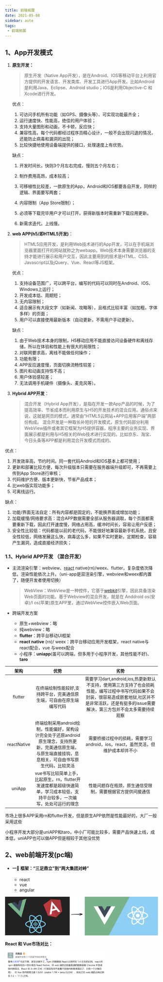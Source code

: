 ```yaml
---
title: 前端拓展
date: 2021-05-08
sidebar: auto
tags:
 - 前端拓展
---
```




## 1、App开发模式

1. **原生开发：**

   > 原生开发（Native App开发），是在Android、IOS等移动平台上利用官方提供的开发语言、开发类库、开发工具进行App开发。比如Android是利用Java、Eclipse、Android studio；IOS是利用Objective-C 和Xcode进行开发。

   优点：

   1. 可访问手机所有功能（如GPS、摄像头等）、可实现功能最齐全；
   2. 运行速度快、性能高，绝佳的用户体验；
   3. 支持大量图形和动画，不卡顿，反应快；
   4. 兼容性高，每个代码都经过程序员精心设计，一般不会出现闪退的情况，还能防止病毒和漏洞的出现；
   5. 比较快捷地使用设备端提供的接口，处理速度上有优势。

   缺点：

   1. 开发时间长，快则3个月左右完成，慢则五个月左右；

   2. 制作费用高昂，成本较高；

   3. 可移植性比较差，一款原生的App，Android和IOS都要各自开发，同样的逻辑、界面要写两套；

   4. 内容限制（App Store限制）；

   5. 必须等下载完毕用户才可以打开，获得新版本时需重新下载应用更新。

   6. 新需求迭代，上线慢。

      

2. **web APP(h5/即HTML5开发)**：

   > HTML5应用开发，是利用Web技术进行的App开发，可以在手机端浏览器里面打开的网站就称之为webapp。Web技术本身需要浏览器的支持才能进行展示和用户交互，因此主要用到的技术是HTML、CSS、Javascript以及jQuery、Vue、React等JS框架。

   优点：

   1. 支持设备范围广，可以跨平台，编写的代码可以同时在Android、IOS、Windows上运行；
   2. 开发成本低、周期短；
   3. 无内容限制；
   4. 适合展示有大段文字（如新闻、攻略等），且格式比较丰富（如加粗，字体多样）的页面；
   5. 用户可以直接使用最新版本（自动更新，不需用户手动更新）。

   缺点：

   1. 由于Web技术本身的限制，H5移动应用不能直接访问设备硬件和离线存储，所以在体验和性能上有很大的局限性；
   2. 对联网要求高，离线不能做任何操作；
   3. 功能有限；
   4. APP反应速度慢，页面切换流畅性较差；
   5. 图片和动画支持性不高；
   6. 用户体验感较差；
   7. 无法调用手机硬件（摄像头、麦克风等）。




3. **Hybrid APP开发**：

   > 混合开发（Hybrid App开发），是指在开发一款App产品的时候，为了提高效率、节省成本而利用原生与H5的开发技术的混合应用。通俗点来说，这就是网页的模式，通常由“HTML5云网站+APP应用客户端”两部份构成。 混合开发是一种取长补短的开发模式，原生代码部分利用WebView插件或者其它框架为H5提供容器，程序主要的业务实现、界面展示都是利用与H5相关的Web技术进行实现的。比如京东、淘宝、今日头条等APP都是利用混合开发模式而成的。

优点：

1. 开发效率高，节约时间。同一套代码Android和IOS基本上都可使用；
2. 更新和部署比较方便，每次升级版本只需要在服务器端升级即可，不再需要上传到App Store进行审核；
3. 代码维护方便、版本更新快，节省产品成本；
4. 比web版实现功能多；
5. 可离线运行。

缺点：

1. 功能/界面无法自定：所有内容都是固定的，不能换界面或增加功能；
2. 加载缓慢/网络要求高：混合APP数据需要全部从服务器调取，每个页面都需要重新下载，因此打开速度慢，网络占用高，缓冲时间长，容易让用户反感；
3. 安全性比较低：代码都是以前的老代码，不能很好地兼容最新手机系统，且安全性较低，网络发展这么快，病毒这么多，如果不实时更新，定期检查，容易产生漏洞，造成直接经济损失；




### 1.1、Hybrid APP开发 （混合开发）

- 主流渲染引擎：webview、[react](https://so.csdn.net/so/search?q=react&spm=1001.2101.3001.7020) native(rn)/weex、flutter，复杂度依次降低，渲染性能依次上升。（uni-app是双渲染引擎，webview和weex都内置了，随便开发者使用切换）

  > WebView：WebView是一种控件，它基于[webkit](https://so.csdn.net/so/search?q=webkit&spm=1001.2101.3001.7020)引擎，因此具备渲染Web页面的功能。基于Webview的混合开发，就是在 Anddroid os(安卓)/I os(苹果)原生APP里，通过WebView控件嵌入Web页面。

- 跨端开发方案
  - 原生+webview：略
  - 纯webview：略
  - **flutter**：跨平台移动UI框架
  - **react native** (rn)/ weex：跨平台移动应用开发框架，react native与react配合，vue 与weex配合
  - 小程序：**uniapp**(虽可以跨端，但多用于小程序开发，其他性能不好)、**taro**

|    架构     |                             优势                             |                             劣势                             |
| :---------: | :----------------------------------------------------------: | :----------------------------------------------------------: |
|   flutter   | 在终端绘制性能较好,支持跨平台，完美通信原生端，可自由在原生端编写代码 | 需要学习dart,android,ios,热更新默认不支持，使用第三方支持了也会损耗性能，编写过程中书写代码如果不会封装，很容易造成嵌套地狱,社区并不是非常活跃，还是有挺多的issue需要解决，第三方包并不会太多需要持续观察 |
| reactNative | 终端绘制采用android绘制，性能偏好，架构设计完全处于还原android原生理念，支持热更新，完美通信原生端，与原生端直接挂钩，息息相关，可自由书写原生代码，比较灵活 | 需要桥接过程中的损耗，需要学习android，ios，react，虽然灵活，但维护成本却并不小 |
|   uniApp    | vue书写比较简单上手，比起原生，rn，flutter开发速度都是超级快速简单，学习成本较低，支持平台较多，一次编写，处处可运行的理念 |  性能问题存在瓶颈，原生通信受限制，需要根据官方提供间接通信  |

市场上很多APP采用rn和flutter开发，但是原生APP依然是性能最好的，大厂一般采用这些

小程序开发大部分是uniAPP和taro，中小厂可能比较多，需要产品快速上线，成本低，uniAPP也可以做APP但是相较于其他没优势



## 2、web前端开发(pc端)

- #### 一🚀 框架：“三足鼎立”到“两大集团对峙”

  - react
  - vue
  - angular

<img src="../images/image-20220521151639985.png" alt="image-20220521151639985" style="zoom:50%;" />

**React 和 Vue市场对比：**

<img src="../images/image-20220521151819522.png" alt="image-20220521151819522" style="zoom: 33%;" />

